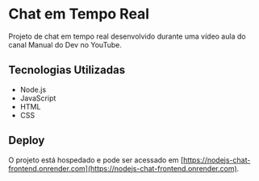 # Chat em Tempo Real

Projeto de chat em tempo real desenvolvido durante uma vídeo aula do canal Manual do Dev no YouTube.

## Tecnologias Utilizadas

- Node.js
- JavaScript
- HTML
- CSS

## Deploy

O projeto está hospedado e pode ser acessado em [https://nodejs-chat-frontend.onrender.com](https://nodejs-chat-frontend.onrender.com).

